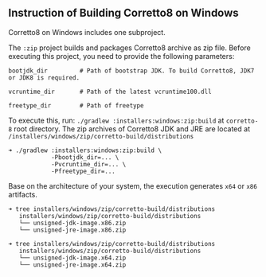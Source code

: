 ## Instruction of Building Corretto8 on Windows

Corretto8 on Windows includes one subproject.

The `:zip` project builds and packages Corretto8 archive as zip file. Before executing 
this project, you need to provide the following parameters: 

```$xslt
bootjdk_dir         # Path of bootstrap JDK. To build Corretto8, JDK7 or JDK8 is required.

vcruntime_dir       # Path of the latest vcruntime100.dll

freetype_dir        # Path of freetype
```

To execute this, run: `./gradlew :installers:windows:zip:build` at `corretto-8` root directory. 
The zip archives of Corretto8 JDK and JRE are located at `/installers/windows/zip/corretto-build/distributions`

```$xslt
➜ ./gradlew :installers:windows:zip:build \
            -Pbootjdk_dir=... \
            -Pvcruntime_dir=... \
            -Pfreetype_dir=...
```

Base on the architecture of your system, the execution generates `x64` or `x86` artifacts.

```$xslt
➜ tree installers/windows/zip/corretto-build/distributions
   installers/windows/zip/corretto-build/distributions
   └── unsigned-jdk-image.x86.zip
   └── unsigned-jre-image.x86.zip
```

```$xslt
➜ tree installers/windows/zip/corretto-build/distributions
   installers/windows/zip/corretto-build/distributions
   └── unsigned-jdk-image.x64.zip
   └── unsigned-jre-image.x64.zip
```

